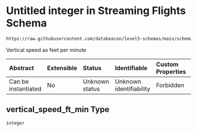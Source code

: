 # Untitled integer in Streaming Flights Schema

```txt
https://raw.githubusercontent.com/databeacon/level5-schemas/main/schemas/streaming/flights.schema.json#/properties/vertical_speed_ft_min
```

Vertical speed as feet per minute

| Abstract            | Extensible | Status         | Identifiable            | Custom Properties | Additional Properties | Access Restrictions | Defined In                                                                              |
| :------------------ | :--------- | :------------- | :---------------------- | :---------------- | :-------------------- | :------------------ | :-------------------------------------------------------------------------------------- |
| Can be instantiated | No         | Unknown status | Unknown identifiability | Forbidden         | Allowed               | none                | [flights.schema.json\*](../../out/streaming/flights.schema.json "open original schema") |

## vertical\_speed\_ft\_min Type

`integer`
